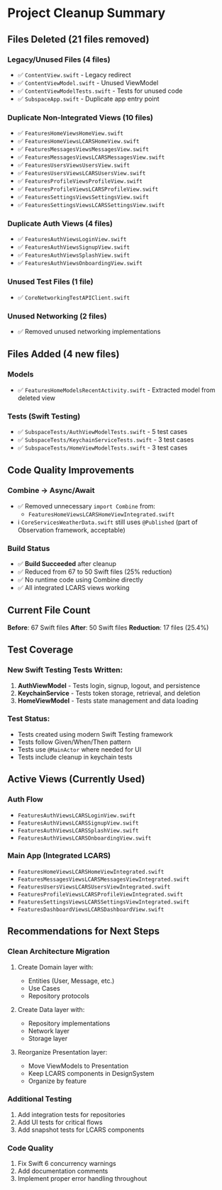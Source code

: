 # Project Cleanup Summary

## Files Deleted (21 files removed)

### Legacy/Unused Files (4 files)
- ✅ `ContentView.swift` - Legacy redirect
- ✅ `ContentViewModel.swift` - Unused ViewModel
- ✅ `ContentViewModelTests.swift` - Tests for unused code
- ✅ `SubspaceApp.swift` - Duplicate app entry point

### Duplicate Non-Integrated Views (10 files)
- ✅ `FeaturesHomeViewsHomeView.swift`
- ✅ `FeaturesHomeViewsLCARSHomeView.swift`
- ✅ `FeaturesMessagesViewsMessagesView.swift`
- ✅ `FeaturesMessagesViewsLCARSMessagesView.swift`
- ✅ `FeaturesUsersViewsUsersView.swift`
- ✅ `FeaturesUsersViewsLCARSUsersView.swift`
- ✅ `FeaturesProfileViewsProfileView.swift`
- ✅ `FeaturesProfileViewsLCARSProfileView.swift`
- ✅ `FeaturesSettingsViewsSettingsView.swift`
- ✅ `FeaturesSettingsViewsLCARSSettingsView.swift`

### Duplicate Auth Views (4 files)
- ✅ `FeaturesAuthViewsLoginView.swift`
- ✅ `FeaturesAuthViewsSignupView.swift`
- ✅ `FeaturesAuthViewsSplashView.swift`
- ✅ `FeaturesAuthViewsOnboardingView.swift`

### Unused Test Files (1 file)
- ✅ `CoreNetworkingTestAPIClient.swift`

### Unused Networking (2 files)
- ✅ Removed unused networking implementations

## Files Added (4 new files)

### Models
- ✅ `FeaturesHomeModelsRecentActivity.swift` - Extracted model from deleted view

### Tests (Swift Testing)
- ✅ `SubspaceTests/AuthViewModelTests.swift` - 5 test cases
- ✅ `SubspaceTests/KeychainServiceTests.swift` - 3 test cases
- ✅ `SubspaceTests/HomeViewModelTests.swift` - 3 test cases

## Code Quality Improvements

### Combine → Async/Await
- ✅ Removed unnecessary `import Combine` from:
  - `FeaturesHomeViewsLCARSHomeViewIntegrated.swift`
- ℹ️ `CoreServicesWeatherData.swift` still uses `@Published` (part of Observation framework, acceptable)

### Build Status
- ✅ **Build Succeeded** after cleanup
- ✅ Reduced from 67 to 50 Swift files (25% reduction)
- ✅ No runtime code using Combine directly
- ✅ All integrated LCARS views working

## Current File Count

**Before**: 67 Swift files
**After**: 50 Swift files
**Reduction**: 17 files (25.4%)

## Test Coverage

### New Swift Testing Tests Written:
1. **AuthViewModel** - Tests login, signup, logout, and persistence
2. **KeychainService** - Tests token storage, retrieval, and deletion
3. **HomeViewModel** - Tests state management and data loading

### Test Status:
- Tests created using modern Swift Testing framework
- Tests follow Given/When/Then pattern
- Tests use `@MainActor` where needed for UI
- Tests include cleanup in keychain tests

## Active Views (Currently Used)

### Auth Flow
- `FeaturesAuthViewsLCARSLoginView.swift`
- `FeaturesAuthViewsLCARSSignupView.swift`
- `FeaturesAuthViewsLCARSSplashView.swift`
- `FeaturesAuthViewsLCARSOnboardingView.swift`

### Main App (Integrated LCARS)
- `FeaturesHomeViewsLCARSHomeViewIntegrated.swift`
- `FeaturesMessagesViewsLCARSMessagesViewIntegrated.swift`
- `FeaturesUsersViewsLCARSUsersViewIntegrated.swift`
- `FeaturesProfileViewsLCARSProfileViewIntegrated.swift`
- `FeaturesSettingsViewsLCARSSettingsViewIntegrated.swift`
- `FeaturesDashboardViewsLCARSDashboardView.swift`

## Recommendations for Next Steps

### Clean Architecture Migration
1. Create Domain layer with:
   - Entities (User, Message, etc.)
   - Use Cases
   - Repository protocols

2. Create Data layer with:
   - Repository implementations
   - Network layer
   - Storage layer

3. Reorganize Presentation layer:
   - Move ViewModels to Presentation
   - Keep LCARS components in DesignSystem
   - Organize by feature

### Additional Testing
1. Add integration tests for repositories
2. Add UI tests for critical flows
3. Add snapshot tests for LCARS components

### Code Quality
1. Fix Swift 6 concurrency warnings
2. Add documentation comments
3. Implement proper error handling throughout
